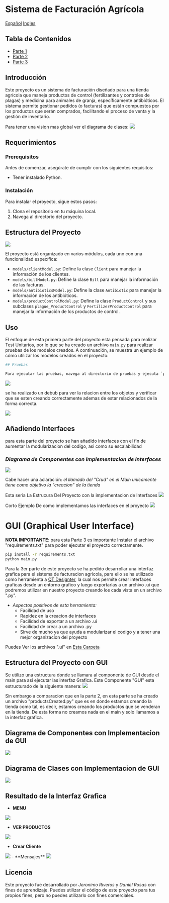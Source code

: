 # Sistema de Facturación Agrícola
[Español](README-ES.md)
[Ingles](README-EN.md)
## Tabla de Contenidos

- [Parte 1](#estructura-del-proyecto)
- [Parte 2](#añadiendo-interfaces)
- [Parte 3](#gui-graphical-user-interface)

## Introducción

Este proyecto es un sistema de facturación diseñado para una tienda agrícola que maneja productos de control (fertilizantes y controles de plagas) y medicina para animales de granja, específicamente antibióticos. El sistema permite gestionar pedidos (o facturas) que están compuestos por los productos que serán comprados, facilitando el proceso de venta y la gestión de inventario.

Para tener una vision mas global ver el diagrama de clases:
<img src="./img/Diagrama de Clases.png">

## Requerimientos

### Prerequisitos

Antes de comenzar, asegúrate de cumplir con los siguientes requisitos:

- Tener instalado Python.

### Instalación

Para instalar el proyecto, sigue estos pasos:

1. Clona el repositorio en tu máquina local.
2. Navega al directorio del proyecto.

## Estructura del Proyecto
<img src="./img/projectStructure.png">

El proyecto está organizado en varios módulos, cada uno con una funcionalidad específica:

- `models/clientModel.py`: Define la clase `Client` para manejar la información de los clientes.
- `models/billModel.py`: Define la clase `Bill` para manejar la información de las facturas.
- `models/antibioticsModel.py`: Define la clase `Antibiotic` para manejar la información de los antibióticos.
- `models/productControlModel.py`: Define la clase `ProductControl` y sus subclases `plague_ProductControl` y `FertilizerProductControl` para manejar la información de los productos de control.

## Uso

El enfoque de esta primera parte del proyecto esta pensada para realizar Test Unitarios, por lo que se ha creado un archivo `main.py` para realizar pruebas de los modelos creados. A continuación, se muestra un ejemplo de cómo utilizar los modelos creados en el proyecto:
  
  ```python
## Pruebas

Para ejecutar las pruebas, navega al directorio de pruebas y ejecuta `python .\main.py`.
```
<img src="./img/tests.png">

se ha realizado un debub para ver la relacion entre los objetos y verificar que se esten creando correctamente ademas de estar relacionados de la forma correcta.

<img src="./img/debug.png">



## Añadiendo Interfaces
para esta parte del proyecto se han añadido interfaces con el fin de aumentar la modularizacion del codigo, asi como su escalabilidad

### *Diagrama de Componentes con Implementacion de Interfaces*
<img src="./img/Diagrama de componentes Con Interfaces.png">

Cabe hacer una aclaración: *el llamado del "Crud" en el Main unicamente tiene como objetivo la "creacion" de la tienda*

Esta seria La Estrucura Del Proyecto con la implementacion de Interfaces
<img src="./img/EstructuraConInterfaces.png">


Corto Ejemplo De como implementamos las interfaces en el proyecto
<img src="./img/Ejemplo Implementacion de Interfaz.png">

# GUI (Graphical User Interface)
**NOTA IMPORTANTE**: para esta Parte 3 es importante Instalar el archivo "requirements.txt" para poder ejecutar el proyecto correctamente.

```bash
pip install -r requirements.txt
python main.py
```

Para la 3er parte de este proyecto se ha pedido desarrollar una interfaz grafica para el sistema de facturacion agricola, para ello se ha utilizado como herramienta a [QT Designter](https://doc.qt.io/qt-6/qtdesigner-manual.html), la cual nos permite crear interfaces graficas desde un entorno grafico y luego exportarlas a un archivo .ui que podremos utilizar en nuestro proyecto creando los cada vista en un archivo ".py".

- *Aspectos positivos de esta herramienta:*
  - Facilidad de uso
  - Rapidez en la creacion de interfaces
  - Facilidad de exportar a un archivo .ui
  - Facilidad de crear a un archivo .py
  - Sirve de mucho ya que ayuda a modularizar el codigo y a tener una mejor organizacion del proyecto

Puedes Ver los archivos ".ui" en [Esta Carpeta](./GUI/QT%20Designs/)

## Estructura del Proyecto con GUI
Se utilizo una estructura donde se llamara al componente de GUI desde el main para asi ejecutar las interfaz Grafica.
Este Componente "GUI" esta estructurado de la siguiente manera:
<img src="./img/Estructura GUI.png">

Sin embargo a comparacion que en la parte 2, en esta parte se ha creado un archivo "productsCreated.py" que es en donde estamos creando la tienda como tal, es decir, estamos creando los productos que se venderan en la tienda. De esta forma no creamos nada en el main y solo llamamos a la interfaz grafica.

## Diagrama de Componentes con Implementacion de GUI
<img src="./img/DiagramaClasesGUI.png">

## Diagrama de Clases con Implementacion de GUI
<img src="./img/DiagramaClasesGUIAplicada.png">

## Resultado de la Interfaz Grafica
- **MENU**
<img src="./img/GUI-MENU.png">

- **VER PRODUCTOS**
<img src="./img/GUI-VERPRODUCTOS.png">

- **Crear Cliente**
<img src="./img/GUI-CrearCLiente.png">
- **Mensajes**
<img src="./img/GUI-MENSAJES.png">



## Licencia

Este proyecto fue desarrollado por *Jeronimo Riveros* y *Daniel Rosas* con fines de aprendizaje. Puedes utilizar el código de este proyecto para tus propios fines, pero no puedes utilizarlo con fines comerciales.
